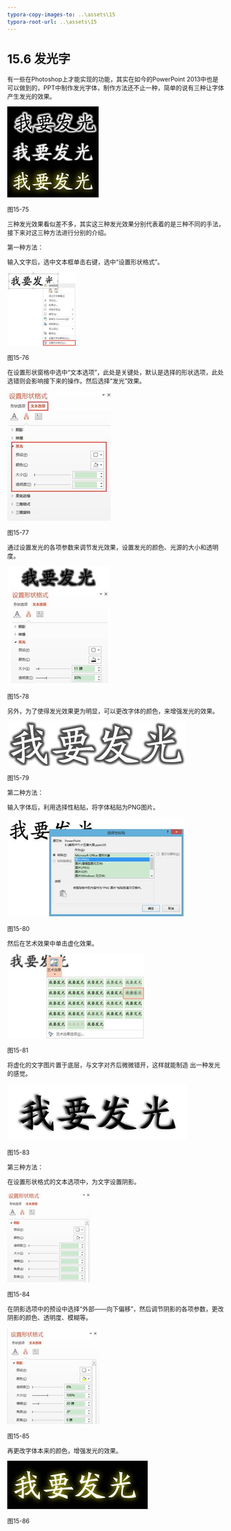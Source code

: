 ```yaml
---
typora-copy-images-to: ..\assets\15
typora-root-url: ..\assets\15
---
```


# 15.6  发光字

有一些在Photoshop上才能实现的功能，其实在如今的PowerPoint 2013中也是可以做到的，PPT中制作发光字体，制作方法还不止一种，简单的说有三种让字体产生发光的效果。

![img](../../.gitbook/assets/image076%20%285%29.jpg)

图15-75

三种发光效果看似差不多，其实这三种发光效果分别代表着的是三种不同的手法，接下来对这三种方法进行分别的介绍。

第一种方法：

输入文字后，选中文本框单击右键，选中“设置形状格式”。

![img](../../.gitbook/assets/image077%20%286%29.jpg)

图15-76

在设置形状窗格中选中“文本选项”，此处是关键处，默认是选择的形状选项，此处选错则会影响接下来的操作。然后选择“发光”效果。

![img](../../.gitbook/assets/image078%20%283%29.jpg)

图15-77

通过设置发光的各项参数来调节发光效果，设置发光的颜色、光源的大小和透明度。

![img](../../.gitbook/assets/image079%20%282%29.jpg)

图15-78

另外，为了使得发光效果更为明显，可以更改字体的颜色，来增强发光的效果。

![img](../../.gitbook/assets/image080%20%284%29.jpg)

图15-79

第二种方法：

输入字体后，利用选择性粘贴，将字体粘贴为PNG图片。

![img](../../.gitbook/assets/image081%20%282%29.jpg)

图15-80

然后在艺术效果中单击虚化效果。

![img](../../.gitbook/assets/image082%20%281%29.jpg)

图15-81

将虚化的文字图片置于底层，与文字对齐后微微错开，这样就能制造 出一种发光的感觉。

![img](../../.gitbook/assets/image083%20%284%29.jpg)

图15-83

第三种方法：

在设置形状格式的文本选项中，为文字设置阴影。

![img](../../.gitbook/assets/image084%20%282%29.jpg)

图15-84

在阴影选项中的预设中选择“外部——向下偏移”，然后调节阴影的各项参数，更改阴影的颜色、透明度、模糊等。

![img](../../.gitbook/assets/image085%20%284%29.jpg)

图15-85

再更改字体本来的颜色，增强发光的效果。

![img](../../.gitbook/assets/image086%20%283%29.jpg)

图15-86

